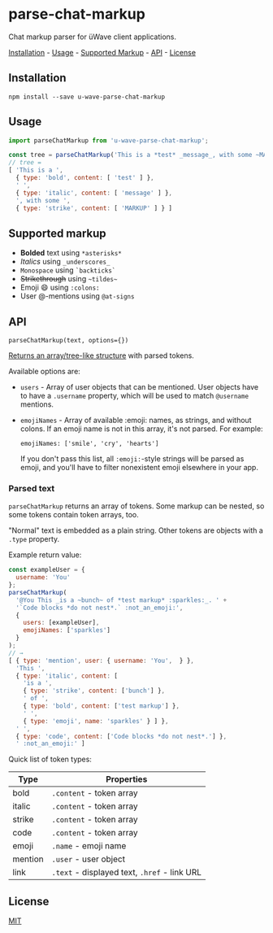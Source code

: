 # parse-chat-markup

Chat markup parser for üWave client applications.

[Installation](#installation) - [Usage](#usage) - [Supported Markup](#supported-markup) -
[API](#api) - [License](#license)

## Installation

```
npm install --save u-wave-parse-chat-markup
```

## Usage

```js
import parseChatMarkup from 'u-wave-parse-chat-markup';

const tree = parseChatMarkup('This is a *test* _message_, with some ~MARKUP~');
// tree =
[ 'This is a ',
  { type: 'bold', content: [ 'test' ] },
  ' ',
  { type: 'italic', content: [ 'message' ] },
  ', with some ',
  { type: 'strike', content: [ 'MARKUP' ] } ]
```

## Supported markup

 - **Bolded** text using `*asterisks*`
 - _Italics_ using `_underscores_`
 - `Monospace` using ``` `backticks` ```
 - <strike>Strikethrough</strike> using `~tildes~`
 - Emoji :smile: using `:colons:`
 - User @-mentions using `@at-signs`

## API

```
parseChatMarkup(text, options={})
```

[Returns an array/tree-like structure](#parsed-text) with parsed tokens.

Available options are:

 - `users` - Array of user objects that can be mentioned. User objects have to
   have a `.username` property, which will be used to match `@username`
   mentions.

 - `emojiNames` - Array of available :emoji: names, as strings, and without
   colons. If an emoji name is not in this array, it's not parsed. For example:

   ```
   emojiNames: ['smile', 'cry', 'hearts']
   ```

   If you don't pass this list, all `:emoji:`-style strings will be parsed as
   emoji, and you'll have to filter nonexistent emoji elsewhere in your app.

### Parsed text

`parseChatMarkup` returns an array of tokens. Some markup can be nested, so
some tokens contain token arrays, too.

"Normal" text is embedded as a plain string. Other tokens are objects with a
`.type` property.

Example return value:

```js
const exampleUser = {
  username: 'You'
};
parseChatMarkup(
  '@You This _is a ~bunch~ of *test markup* :sparkles:_. ' +
  '`Code blocks *do not nest*.` :not_an_emoji:',
  {
    users: [exampleUser],
    emojiNames: ['sparkles']
  }
);
// →
[ { type: 'mention', user: { username: 'You',  } },
  'This ',
  { type: 'italic', content: [
    'is a ',
    { type: 'strike', content: ['bunch'] },
    ' of ',
    { type: 'bold', content: ['test markup'] },
    ' ',
    { type: 'emoji', name: 'sparkles' } ] },
  ' ',
  { type: 'code', content: ['Code blocks *do not nest*.'] },
  ' :not_an_emoji:' ]
```

Quick list of token types:

| Type | Properties |
|------|------------|
| bold | `.content` - token array |
| italic | `.content` - token array |
| strike | `.content` - token array |
| code | `.content` - token array |
| emoji | `.name` - emoji name |
| mention | `.user` - user object |
| link | `.text` - displayed text, `.href` - link URL |

## License

[MIT][license]

[license]: ./LICENSE
